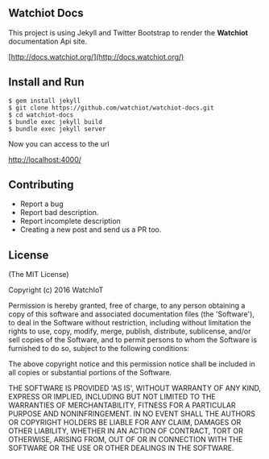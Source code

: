 Watchiot Docs
----------------

This project is using Jekyll and Twitter Bootstrap to render the **Watchiot** documentation Api site.

[http://docs.watchiot.org/](http://docs.watchiot.org/)

## Install and Run

```shell
$ gem install jekyll
$ git clone https://github.com/watchiot/watchiot-docs.git
$ cd watchiot-docs
$ bundle exec jekyll build
$ bundle exec jekyll server
```
Now you can access to the url 

[http://localhost:4000/](http://localhost:4000/)

## Contributing

* Report a bug
* Report bad description. 
* Report incomplete description
* Creating a new post and send us a PR too.

## License

(The MIT License)

Copyright (c) 2016 WatchIoT

Permission is hereby granted, free of charge, to any person obtaining
a copy of this software and associated documentation files (the
'Software'), to deal in the Software without restriction, including
without limitation the rights to use, copy, modify, merge, publish,
distribute, sublicense, and/or sell copies of the Software, and to
permit persons to whom the Software is furnished to do so, subject to
the following conditions:

The above copyright notice and this permission notice shall be
included in all copies or substantial portions of the Software.

THE SOFTWARE IS PROVIDED 'AS IS', WITHOUT WARRANTY OF ANY KIND,
EXPRESS OR IMPLIED, INCLUDING BUT NOT LIMITED TO THE WARRANTIES OF
MERCHANTABILITY, FITNESS FOR A PARTICULAR PURPOSE AND NONINFRINGEMENT.
IN NO EVENT SHALL THE AUTHORS OR COPYRIGHT HOLDERS BE LIABLE FOR ANY
CLAIM, DAMAGES OR OTHER LIABILITY, WHETHER IN AN ACTION OF CONTRACT,
TORT OR OTHERWISE, ARISING FROM, OUT OF OR IN CONNECTION WITH THE
SOFTWARE OR THE USE OR OTHER DEALINGS IN THE SOFTWARE.

